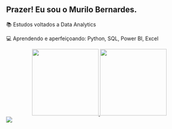 ## Prazer! Eu sou o Murilo Bernardes.

📚 Estudos voltados a Data Analytics

💻 Aprendendo e aperfeiçoando: Python, SQL, Power BI, Excel


<div align="center">
  <a href="https://github.com/BernardesMurilo">
  <img height="180em" src="https://github-readme-stats.vercel.app/api?username=BernardesMurilo&show_icons=true&theme=dracula&include_all_commits=true&count_private=true"/>
  <img height="180em" src="https://github-readme-stats.vercel.app/api/top-langs/?username=BernardesMurilo&layout=compact&langs_count=7&theme=dracula"/>
</div>

<div> 
  <a href="https://www.linkedin.com/in/murilo-bernardes/" target="_blank"><img src="https://img.shields.io/badge/-LinkedIn-%230077B5?style=for-the-badge&logo=linkedin&logoColor=white" target="_blank"></a> 
</div>
